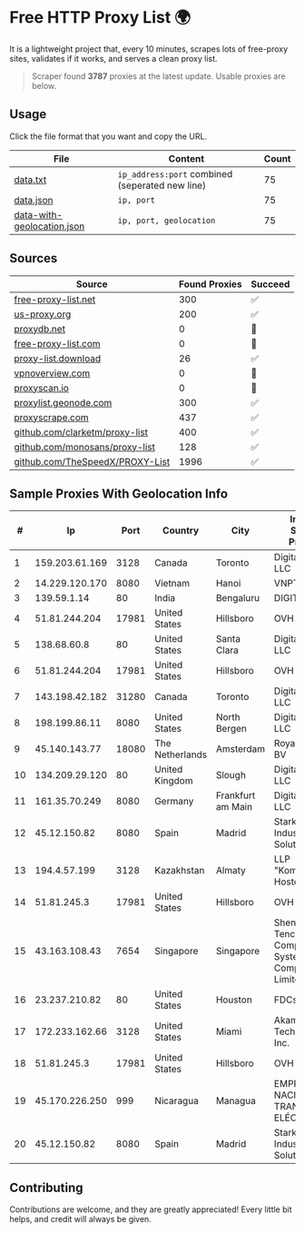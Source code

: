 
# Free HTTP Proxy List 🌍

It is a lightweight project that, every 10 minutes, scrapes lots of free-proxy sites, validates if it works, and serves a clean proxy list.


> Scraper found **3787** proxies at the latest update. Usable proxies are below.

## Usage

Click the file format that you want and copy the URL.


|File|Content|Count|
|----|-------|-----|
|[data.txt](https://raw.githubusercontent.com/themiralay/Proxy-List-World/master/data.txt)|`ip_address:port` combined (seperated new line)|75|
|[data.json](https://raw.githubusercontent.com/themiralay/Proxy-List-World/master/data.json)|`ip, port`|75|
|[data-with-geolocation.json](https://raw.githubusercontent.com/themiralay/Proxy-List-World/master/data-with-geolocation.json)|`ip, port, geolocation`|75|

## Sources

|Source|Found Proxies|Succeed|
|------|-------------|-------|
|[free-proxy-list.net](https://free-proxy-list.net)|300|✅|
|[us-proxy.org](https://www.us-proxy.org)|200|✅|
|[proxydb.net](http://proxydb.net)|0|🚫|
|[free-proxy-list.com](https://free-proxy-list.com/?page=&port=&type%5B%5D=http&type%5B%5D=https&up_time=0&search=Search)|0|🚫|
|[proxy-list.download](https://www.proxy-list.download/HTTP)|26|✅|
|[vpnoverview.com](https://vpnoverview.com/privacy/anonymous-browsing/free-proxy-servers)|0|🚫|
|[proxyscan.io](https://www.proxyscan.io)|0|🚫|
|[proxylist.geonode.com](https://proxylist.geonode.com/api/proxy-list?limit=300&page=1&sort_by=lastChecked&sort_type=desc&protocols=http,https)|300|✅|
|[proxyscrape.com](https://api.proxyscrape.com/v2/?request=displayproxies&protocol=http&timeout=10000&country=all&ssl=all&anonymity=all)|437|✅|
|[github.com/clarketm/proxy-list](https://raw.githubusercontent.com/clarketm/proxy-list/master/proxy-list-raw.txt)|400|✅|
|[github.com/monosans/proxy-list](https://raw.githubusercontent.com/monosans/proxy-list/main/proxies/http.txt)|128|✅|
|[github.com/TheSpeedX/PROXY-List](https://raw.githubusercontent.com/TheSpeedX/PROXY-List/master/http.txt)|1996|✅|


## Sample Proxies With Geolocation Info

|#|Ip|Port|Country|City|Internet Service Provider|
|-|--|----|-------|----|-------------------------|
|1|159.203.61.169|3128|Canada|Toronto|DigitalOcean, LLC|
|2|14.229.120.170|8080|Vietnam|Hanoi|VNPT|
|3|139.59.1.14|80|India|Bengaluru|DIGITALOCEAN|
|4|51.81.244.204|17981|United States|Hillsboro|OVH SAS|
|5|138.68.60.8|80|United States|Santa Clara|DigitalOcean, LLC|
|6|51.81.244.204|17981|United States|Hillsboro|OVH SAS|
|7|143.198.42.182|31280|Canada|Toronto|DigitalOcean, LLC|
|8|198.199.86.11|8080|United States|North Bergen|DigitalOcean, LLC|
|9|45.140.143.77|18080|The Netherlands|Amsterdam|RoyaleHosting BV|
|10|134.209.29.120|80|United Kingdom|Slough|DigitalOcean, LLC|
|11|161.35.70.249|8080|Germany|Frankfurt am Main|DigitalOcean, LLC|
|12|45.12.150.82|8080|Spain|Madrid|Stark Industries Solutions LTD|
|13|194.4.57.199|3128|Kazakhstan|Almaty|LLP "Kompaniya Hoster.KZ"|
|14|51.81.245.3|17981|United States|Hillsboro|OVH SAS|
|15|43.163.108.43|7654|Singapore|Singapore|Shenzhen Tencent Computer Systems Company Limited|
|16|23.237.210.82|80|United States|Houston|FDCservers.net|
|17|172.233.162.66|3128|United States|Miami|Akamai Technologies, Inc.|
|18|51.81.245.3|17981|United States|Hillsboro|OVH SAS|
|19|45.170.226.250|999|Nicaragua|Managua|EMPRESA NACIONAL DE TRANSMISIÓN ELÉCTRICA|
|20|45.12.150.82|8080|Spain|Madrid|Stark Industries Solutions LTD|



## Contributing

Contributions are welcome, and they are greatly appreciated! Every
little bit helps, and credit will always be given.


